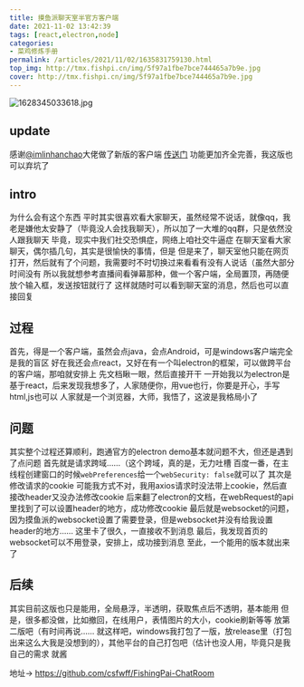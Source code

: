 ```yaml
---
title: 摸鱼派聊天室半官方客户端
date: 2021-11-02 13:42:39
tags: [react,electron,node]
categories: 
- 菜鸡修炼手册
permalink: /articles/2021/11/02/1635831759130.html
top_img: http://tmx.fishpi.cn/img/5f97a1fbe7bce744465a7b9e.jpg
cover: http://tmx.fishpi.cn/img/5f97a1fbe7bce744465a7b9e.jpg
---
```

![1628345033618.jpg](http://tmx.fishpi.cn/img/5f97a1fbe7bce744465a7b9e.jpg)


## update
感谢[@imlinhanchao](https://github.com/imlinhanchao)大佬做了新版的客户端
[传送门](https://github.com/imlinhanchao/pwl-chat)
功能更加齐全完善，我这版也可以弃坑了

## intro
为什么会有这个东西
平时其实很喜欢看大家聊天，虽然经常不说话，就像qq，我老是嫌他太安静了（毕竟没人会找我聊天），所以加了一大堆的qq群，只是依然没人跟我聊天
毕竟，现实中我们社交恐惧症，网络上咱社交牛逼症
在聊天室看大家聊天，偶尔插几句，其实是很愉快的事情，但是
但是来了，聊天室他只能在网页打开，然后就有了个问题，我需要时不时切换过来看看有没有人说话（虽然大部分时间没有
所以我就想参考直播间看弹幕那种，做一个客户端，全局置顶，再随便放个输入框，发送按钮就行了
这样就随时可以看到聊天室的消息，然后也可以直接回复

## 过程
首先，得是一个客户端，虽然会点java，会点Android，可是windows客户端完全是我的盲区
好在我还会点react，又好在有一个叫electron的框架，可以做跨平台的客户端，那咱就安排上
先文档瞅一眼，然后直接开干
一开始我以为electron是基于react，后来发现我想多了，人家随便你，用vue也行，你要是开心，手写html,js也可以
人家就是一个浏览器，大师，我悟了，这波是我格局小了

## 问题
其实整个过程还算顺利，跑通官方的electron demo基本就问题不大，但还是遇到了点问题
首先就是请求跨域……（这个跨域，真的是，无力吐槽
百度一番，在主线程创建窗口的时候`webPreferences`给一个`webSecurity: false`就可以了
其次是修改请求的cookie
可能我方式不对，我用axios请求时没法带上cookie，然后直接改header又没办法修改cookie
后来翻了electron的文档，在webRequest的api里找到了可以设置header的地方，成功修改cookie
最后就是websocket的问题，因为摸鱼派的websocket设置了需要登录，但是websocket并没有给我设置header的地方……
这里卡了很久，一直接收不到消息
最后，我发现首页的websocket可以不用登录，安排上，成功接到消息
至此，一个能用的版本就出来了

## 后续
其实目前这版也只是能用，全局悬浮，半透明，获取焦点后不透明，基本能用
但是，很多都没做，比如撤回，在线用户，表情图片的大小，cookie刷新等等
放第二版吧（有时间再说……
就这样吧，windows我打包了一版，放release里（打包出来这么大我是没想到的），其他平台的自己打包吧（估计也没人用，毕竟只是我自己的需求
就酱


地址-> https://github.com/csfwff/FishingPai-ChatRoom



